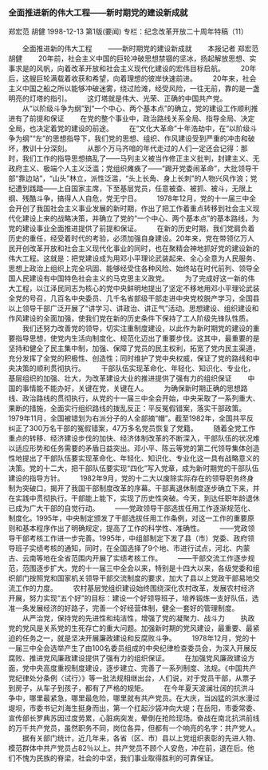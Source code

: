 ### 全面推进新的伟大工程——新时期党的建设新成就
郑宏范  胡健
1998-12-13
第1版(要闻)
专栏：纪念改革开放二十周年特稿（11）

　　全面推进新的伟大工程
　　——新时期党的建设新成就
　　本报记者  郑宏范  胡健
　　20年前，社会主义中国的巨轮冲破思想禁锢的坚冰，扬起解放思想、实事求是的风帆，向着改革开放和社会主义现代化建设的宏伟目标启航。
　　20年后，这艘巨轮满载着收获和希望，向着理想的彼岸快速前进。
　　20年来，社会主义中国之船之所以能够冲破迷雾，绕过险滩，经受风险，一往无前，靠的是一盏明亮的灯塔的指引。
　　这灯塔就是伟大、光荣、正确的中国共产党。
　　从“以阶级斗争为纲”到“一个中心、两个基本点”的确立，党的建设工作顺利推进有了前提和保证
　　在党的整个事业中，政治路线关系全局、指导全局、决定全局，也决定着党的建设的前途。
　　在“文化大革命”十年浩劫中，在“以阶级斗争为纲”“左”的思想指导下，我们党的思想、组织、作风建设受到严重的冲击和破坏，教训十分深刻。
　　从那个万马齐喑的年代走过的人们一定还会记得：那时，我们工作的指导思想搞乱了——马列主义被当作修正主义批判，封建主义、无政府主义、极端个人主义泛滥；党组织瘫痪了——“踢开党委闹革命”，大批领导干部“靠边站”，“山头”林立，派性泛滥，“头上长角、身上长刺”的人物兴风作浪；党纪遭到践踏——上自国家主席，下至基层党员，任意被查、被抓、被斗，无限上纲、残酷斗争，搞得人人自危，党无宁日。
　　1978年12月，党的十一届三中全会开创了我国社会主义事业发展的新时期，作出了把工作着重点转移到社会主义现代化建设上来的战略决策，并确立了党的“一个中心、两个基本点”的基本路线，为党的建设事业全面推进提供了前提和保证。
　　在新的历史时期，我们党肩负着历史的重任，经受着时代的考验，必须加强自身建设。20年来，党在带领亿万人民开创改革开放和社会主义现代化事业的同时，也在聚精会神地抓好党的建设新的伟大工程。这就是：把党建设成为用邓小平理论武装起来、全心全意为人民服务、思想上政治上组织上完全巩固、能够经受住各种风险、始终站在时代前列、领导全国人民建设有中国特色社会主义的马克思主义政党。
　　为了完成好这一新的伟大工程，以江泽民同志为核心的党中央鲜明地提出了坚定不移地用邓小平理论武装全党的号召，几百名中央委员、几千名省部级干部走进中央党校脱产学习，全国县以上领导干部广泛开展了“讲学习、讲政治、讲正气”活动。思想建设、组织建设和作风建设的全面加强，使我们党在新的历史条件下保持了工人阶级先锋队性质。
　　我们还努力改善党的领导，切实注重制度建设，以此作为新时期党的建设的重要指导思想，使党内生活向制度化、规范化迈出了重要步伐。这其中，最重要的是坚持和健全了民主集中制，加强、保障了党员的民主权利，拓宽了党内民主渠道，充分发挥了全党的积极性、创造性；同时维护了党中央权威，保证了党的路线和中央决策的顺利贯彻执行。
　　干部队伍实现革命化、年轻化、知识化、专业化，基层组织的加强、壮大，为改革建设大业的推进提供了强有力的组织保证
　　中国的事情能不能办好，关键在党，关键在人。
　　为确保新时期正确的思想路线、政治路线的贯彻执行，从党的十一届三中全会开始，中央采取了一系列重大、果断的措施，全面实行组织路线的拨乱反正：平反冤假错案，落实干部政策。1979年11月，全国被错划为右派分子的人全部摘“帽”。截至1982年，全国共平反纠正了300万名干部的冤假错案，47万多名党员恢复了党籍。
　　随着全党工作重点的转移、经济建设步伐的加快、经济体制改革的不断深入，干部队伍的状况难以适应形势和任务需要的矛盾日益突出。邓小平、陈云等党的第二代领导集体创造性地提出了干部队伍要实现革命化、年轻化、知识化、专业化这一具有战略意义的决策。党的十二大，把干部队伍要实现“四化”写入党章，成为新时期党的干部队伍建设的指导方针。
　　1982年9月，党的十二大以废除实际存在的领导职务终身制为突破口，揭开了我国干部制度改革的序幕。干部离退休制度逐步确立下来，并在实践中贯彻执行。干部能上能下，实现了历史性突破。今天，到达任职年龄退休已成为广大干部的自觉行动。
　　——党政领导干部选拔任用工作逐渐规范化、制度化。1995年，中央制定颁发了干部选拔任用工作条例，对这一工作的重要原则和基本程序作出了明确规定，提高了工作的科学性、准确性。
　　——党政领导干部考核工作进一步完善。1995年，中组部制定下发了县（市）党委、政府领导班子实绩考核的通知，同时，在全国选择了9个地、市进行试点，河北、内蒙古、云南等地在全省范围内开展了实绩考核工作。
　　——干部交流工作逐步规范，范围逐步扩大。党的十一届三中全会以来，特别是十四大以来，各级党委和组织部门按照党和国家机关领导干部交流制度的要求，加大了县以上党政干部易地交流工作的力度。
　　农村基层党组织建设始终围绕深化农村改革，发展农村经济开展，努力实现“五个好”的目标：建设一个好领导班子，培养锻炼一支好队伍，选准一条发展经济的好路子，完善一个好经营体制，健全一套好的管理制度。
　　从严治党，保持党的先进性和纯洁性，增强了党的凝聚力、战斗力
　　执政党的党风是关系党的生死存亡的重大问题。加强新时期的党风建设，最重要、最紧迫的任务之一，就是坚决开展廉政建设和反腐败斗争。
　　1978年12月，党的十一届三中全会选举产生了由100名委员组成的中央纪律检查委员会，为深入开展反腐败、推进党风廉政建设提供了强有力的组织保证。
　　在加强党风廉政建设方面，党中央高度重视制度建设，逐步建立、完善了一系列制度、法规。《中国共产党纪律处分条例〈试行〉》等一批法规相继出台，人们说，对于党员干部，从票子到房子，从车子到孩子，都有了严格的规矩。
　　在今年夏天波澜壮阔的抗洪斗争中，哪里最紧急，哪里最危险，哪里就有共产党员。在大庆，当凶猛的洪水漫过堤坝，市委书记刘海生挺身而出，第一个扛起沙袋冲向大堤；在岳阳，市委常委、宣传部长罗典苏因过度劳累，心脏病突发，晕倒在抢险现场。奋战在南北抗洪前线的万千共产党员，虽然职务不同，岗位各异，但都有一个响亮的名字：共产党人。
　　据有关部门统计，近几年来，各省（区、市）县以上党组织表彰的先进人物、模范群体中共产党员占82％以上。共产党员不顾个人安危，冲在前，退在后。他们不愧为民族的脊梁，社会的中坚，我们事业取得胜利的可靠保证。
